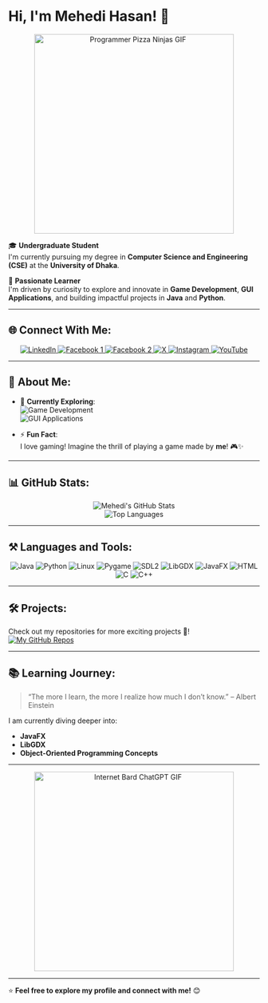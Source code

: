# Hi, I'm Mehedi Hasan! 👋

<p align="center">
  <img src="https://media.giphy.com/media/jBOOXxSJfG8kqMxT11/giphy.gif" alt="Programmer Pizza Ninjas GIF" width="400"/>
</p>


🎓 **Undergraduate Student**  
I'm currently pursuing my degree in **Computer Science and Engineering (CSE)** at the **University of Dhaka**.

🌟 **Passionate Learner**  
I'm driven by curiosity to explore and innovate in **Game Development**, **GUI Applications**, and building impactful projects in **Java** and **Python**.

---

## 🌐 Connect With Me:

<p align="center">
  <a href="https://www.linkedin.com/in/mehedi-hasan-146a77307/">
    <img src="https://img.icons8.com/color/48/000000/linkedin.png" alt="LinkedIn" />
  </a>
  <a href="https://www.facebook.com/profile.php?id=100066649462473">
    <img src="https://img.icons8.com/color/48/000000/facebook.png" alt="Facebook 1" />
  </a>
  <a href="https://www.facebook.com/profile.php?id=100027011960450">
    <img src="https://img.icons8.com/color/48/000000/facebook.png" alt="Facebook 2" />
  </a>
  <a href="https://x.com/MehediHasa47803">
    <img src="https://img.icons8.com/color/48/000000/twitter--v1.png" alt="X" />
  </a>
  <a href="https://instagram.com/meh._.edii">
    <img src="https://img.icons8.com/fluency/48/000000/instagram-new.png" alt="Instagram" />
  </a>
  <a href="https://www.youtube.com/@MHmeHeDi_22">
    <img src="https://img.icons8.com/color/48/000000/youtube-play.png" alt="YouTube" />
  </a>
</p>




---

## 🌱 About Me:
- 🔭 **Currently Exploring**:  
  ![Game Development](https://img.shields.io/badge/Game_Development-%230000ff.svg?style=flat-square)  
  ![GUI Applications](https://img.shields.io/badge/GUI_Applications-%230000ff.svg?style=flat-square)

- ⚡ **Fun Fact**:  
  I love gaming! Imagine the thrill of playing a game made by **me**! 🎮✨

---

## 📊 GitHub Stats:

<p align="center">
  <img src="https://github-readme-stats.vercel.app/api?username=hasan-mehedii&show_icons=true&theme=radical" alt="Mehedi's GitHub Stats" />
  <br />
  <img src="https://github-readme-stats.vercel.app/api/top-langs/?username=hasan-mehedii&layout=compact&theme=radical" alt="Top Languages" />
</p>

---

## ⚒️ Languages and Tools:

<p align="center">
  <img src="https://img.shields.io/badge/Java-ED8B00?style=for-the-badge&logo=java&logoColor=white" alt="Java" />
  <img src="https://img.shields.io/badge/Python-3776AB?style=for-the-badge&logo=python&logoColor=white" alt="Python" />
  <img src="https://img.shields.io/badge/Linux-FCC624?style=for-the-badge&logo=linux&logoColor=black" alt="Linux" />
  <img src="https://img.shields.io/badge/Pygame-000000?style=for-the-badge&logo=pygame&logoColor=white" alt="Pygame" />
  <img src="https://img.shields.io/badge/SDL2-283593?style=for-the-badge&logo=SDL&logoColor=white" alt="SDL2" />
  <img src="https://img.shields.io/badge/LibGDX-4C92FF?style=for-the-badge&logo=LibGDX&logoColor=white" alt="LibGDX" />
  <img src="https://img.shields.io/badge/JavaFX-2C3E50?style=for-the-badge&logo=Java&logoColor=white" alt="JavaFX" />
  <img src="https://img.shields.io/badge/HTML-E34F26?style=for-the-badge&logo=html5&logoColor=white" alt="HTML" />
  <img src="https://img.shields.io/badge/C-00599C?style=for-the-badge&logo=c&logoColor=white" alt="C" />
  <img src="https://img.shields.io/badge/C++-00599C?style=for-the-badge&logo=cplusplus&logoColor=white" alt="C++" />
</p>

---

## 🛠️ Projects:
Check out my repositories for more exciting projects 🚀!  
[![My GitHub Repos](https://img.shields.io/badge/My_Repositories-%23121011.svg?style=for-the-badge&logo=github&logoColor=white)](https://github.com/hasan-mehedii?tab=repositories)

---

## 📚 Learning Journey:
> “The more I learn, the more I realize how much I don’t know.” – Albert Einstein  

I am currently diving deeper into:  
- **JavaFX**  
- **LibGDX**  
- **Object-Oriented Programming Concepts**  

---

<p align="center">
  <img src="https://media.giphy.com/media/0lGd2OXXHe4tFhb7Wh/giphy.gif" alt="Internet Bard ChatGPT GIF" width="400"/>
</p>

---

⭐ **Feel free to explore my profile and connect with me!** 😊  
